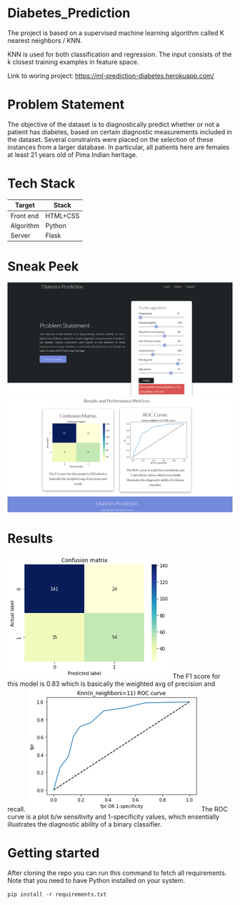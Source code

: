 # Diabetes_Prediction

The project is based on a supervised machine learning algorithm called K nearest neighbors / KNN.

KNN is used for both classification and regression. The input consists of the k closest training examples in feature space.

Link to woring project: https://ml-prediction-diabetes.herokuapp.com/

# Problem Statement

The objective of the dataset is to diagnostically predict whether or not a patient has diabetes, based on certain diagnostic measurements included in the dataset. 
Several constraints were placed on the selection of these instances from a larger database. 
In particular, all patients here are females at least 21 years old of Pima Indian heritage.

# Tech Stack

| Target | Stack |
| ------ | ------ |
| Front end | HTML+CSS |
| Algorithm | Python |
| Server | Flask |


# Sneak Peek
<img src="snapshots/snip1.PNG" >
<img src="snapshots/snip2.PNG" >

# Results

<img src="static/images/confustionMatrix.png" >
The F1 score for this model is 0.83 which is basically the weighted avg of precision and recall. 


<img src="static/images/roc.png" >
The ROC curve is a plot b/w sensitivity and 1-specificity values, which ensentially illustrates the diagnostic ability of a binary classifier. 


# Getting started
After cloning the repo you can run this command to fetch all requirements. Note that you need to have Python installed on your system.
```
pip install -r requirements.txt
```

